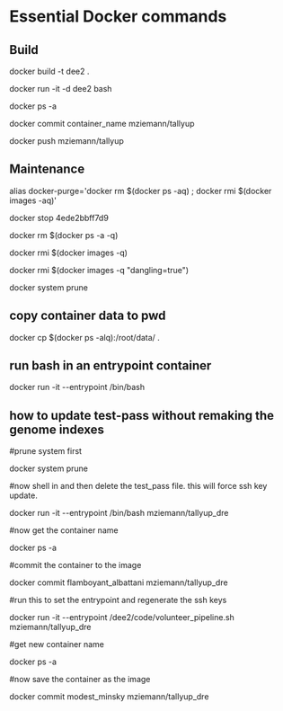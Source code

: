 # Essential Docker commands

## Build
docker build -t dee2 .

docker run -it -d dee2 bash

docker ps -a

docker commit container_name mziemann/tallyup

docker push mziemann/tallyup

## Maintenance

alias docker-purge='docker rm $(docker ps -aq) ; docker rmi $(docker images -aq)'

docker stop 4ede2bbff7d9

docker rm $(docker ps -a -q)

docker rmi $(docker images -q)

docker rmi $(docker images -q "dangling=true")

docker system prune

## copy container data to pwd
docker cp $(docker ps -alq):/root/data/ .

## run bash in an entrypoint container 
docker run -it --entrypoint /bin/bash <image>

## how to update test-pass without remaking the genome indexes
#prune system first

docker system prune

#now shell in and then delete the test_pass file. this will force ssh key update. 

docker run -it --entrypoint /bin/bash mziemann/tallyup_dre

#now get the container name

docker ps -a

#commit the container to the image

docker commit flamboyant_albattani mziemann/tallyup_dre

#run this to set the entrypoint and regenerate the ssh keys

docker run -it --entrypoint /dee2/code/volunteer_pipeline.sh mziemann/tallyup_dre

#get new container name

docker ps -a

#now save the container as the image

docker commit modest_minsky mziemann/tallyup_dre
